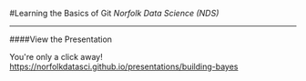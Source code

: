 #Learning the Basics of Git
*Norfolk Data Science (NDS)*

-------

####View the Presentation

You're only a click away! https://norfolkdatasci.github.io/presentations/building-bayes